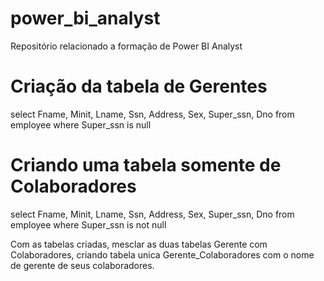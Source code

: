# power_bi_analyst

Repositório relacionado a formação de Power BI Analyst

# Criação da tabela de Gerentes
select Fname, Minit, Lname, Ssn, Address, Sex, Super_ssn, Dno from employee where Super_ssn is null

# Criando uma tabela somente de Colaboradores
select Fname, Minit, Lname, Ssn, Address, Sex, Super_ssn, Dno from employee where Super_ssn is not null 

Com as tabelas criadas, mesclar as duas tabelas Gerente com Colaboradores, criando tabela unica Gerente_Colaboradores 
com o nome de gerente de seus colaboradores. 
